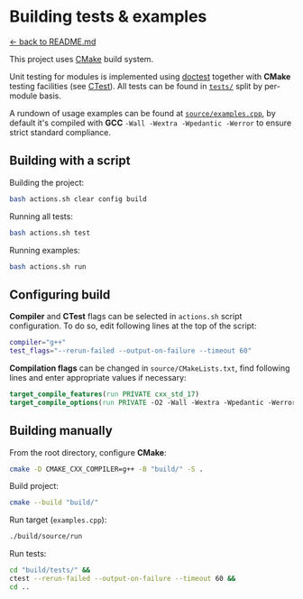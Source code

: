 # Building tests & examples

[<- back to README.md](https://github.com/DmitriBogdanov/prototyping_utils/tree/master)

This project uses [CMake](https://cmake.org) build system.

Unit testing for modules is implemented using [doctest](https://github.com/doctest/doctest) together with **CMake** testing facilities (see [CTest](https://cmake.org/cmake/help/latest/manual/ctest.1.html)). All tests can be found in [`tests/`](https://github.com/DmitriBogdanov/prototyping_utils/blob/master/tests) split by per-module basis.

A rundown of usage examples can be found at [`source/examples.cpp`](https://github.com/DmitriBogdanov/prototyping_utils/blob/master/source/examples.cpp), by default it's compiled with **GCC** `-Wall -Wextra -Wpedantic -Werror` to ensure strict standard compliance.

## Building with a script

Building the project:

```bash
bash actions.sh clear config build
```

Running all tests:

```bash
bash actions.sh test
```

Running examples:

```bash
bash actions.sh run
```

## Configuring build

**Compiler** and **CTest** flags can be selected in `actions.sh` script configuration. To do so, edit following lines at the top of the script:
```bash
compiler="g++"
test_flags="--rerun-failed --output-on-failure --timeout 60"
```

**Compilation flags** can be changed in `source/CMakeLists.txt`, find following lines and enter appropriate values if necessary:

```cmake
target_compile_features(run PRIVATE cxx_std_17)
target_compile_options(run PRIVATE -O2 -Wall -Wextra -Wpedantic -Werror)
```

## Building manually

From the root directory, configure **CMake**:

```bash
cmake -D CMAKE_CXX_COMPILER=g++ -B "build/" -S .
```

Build project:

```bash
cmake --build "build/"
```

Run target (`examples.cpp`):

```bash
./build/source/run
```

Run tests:

```bash
cd "build/tests/" &&
ctest --rerun-failed --output-on-failure --timeout 60 &&
cd ..
```

